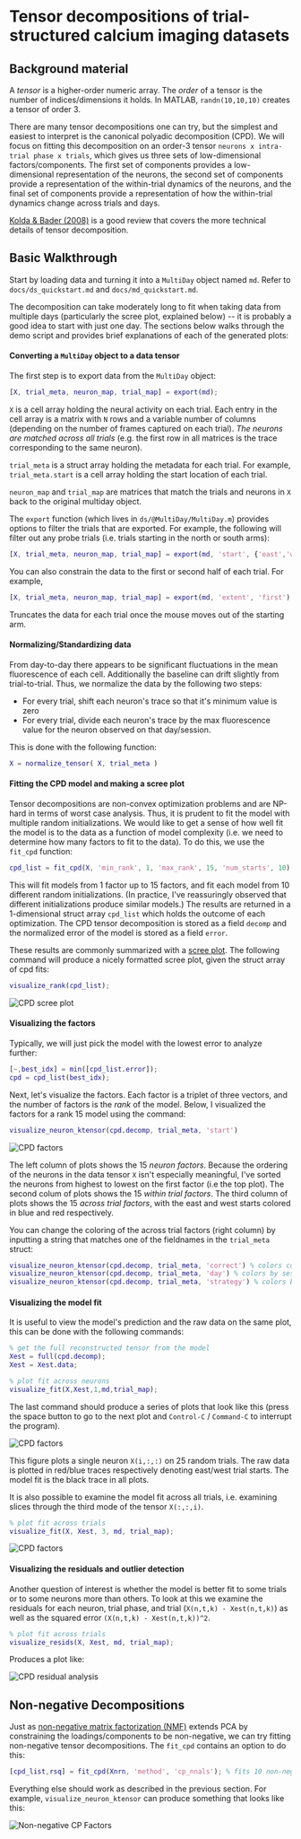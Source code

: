 # Tensor decompositions of trial-structured calcium imaging datasets

## Background material

A *tensor* is a higher-order numeric array. The *order* of a tensor is the number of indices/dimensions it holds. In MATLAB, `randn(10,10,10)` creates a tensor of order 3.

There are many tensor decompositions one can try, but the simplest and easiest to interpret is the canonical polyadic decomposition (CPD). We will focus on fitting this decomposition on an order-3 tensor `neurons x intra-trial phase x trials`, which gives us three sets of low-dimensional factors/components. The first set of components provides a low-dimensional representation of the neurons, the second set of components provide a representation of the within-trial dynamics of the neurons, and the final set of components provide a representation of how the within-trial dynamics change across trials and days.

[Kolda & Bader (2008)](http://dx.doi.org/10.1137/07070111X) is a good review that covers the more technical details of tensor decomposition.

## Basic Walkthrough

Start by loading data and turning it into a `MultiDay` object named `md`. Refer to `docs/ds_quickstart.md` and `docs/md_quickstart.md`.

The decomposition can take moderately long to fit when taking data from multiple days (particularly the scree plot, explained below) -- it is probably a good idea to start with just one day.
The sections below walks through the demo script and provides brief explanations of each of the generated plots:

#### Converting a `MultiDay` object to a data tensor

The first step is to export data from the `MultiDay` object:

```matlab
[X, trial_meta, neuron_map, trial_map] = export(md);
```

`X` is a cell array holding the neural activity on each trial. Each entry in the cell array is a matrix with `N` rows and a variable number of columns (depending on the number of frames captured on each trial). *The neurons are matched across all trials* (e.g. the first row in all matrices is the trace corresponding to the same neuron).

`trial_meta` is a struct array holding the metadata for each trial. For example, `trial_meta.start` is a cell array holding the start location of each trial.

`neuron_map` and `trial_map` are matrices that match the trials and neurons in `X` back to the original multiday object.

The `export` function (which lives in `ds/@MultiDay/MultiDay.m`) provides options to filter the trials that are exported. For example, the following will filter out any probe trials (i.e. trials starting in the north or south arms):

```matlab
[X, trial_meta, neuron_map, trial_map] = export(md, 'start', {'east','west'});
```

You can also constrain the data to the first or second half of each trial. For example,

```matlab
[X, trial_meta, neuron_map, trial_map] = export(md, 'extent', 'first');
```

Truncates the data for each trial once the mouse moves out of the starting arm.

#### Normalizing/Standardizing data

From day-to-day there appears to be significant fluctuations in the mean fluorescence of each cell. Additionally the baseline can drift slightly from trial-to-trial. Thus, we normalize the data by the following two steps:

* For every trial, shift each neuron's trace so that it's minimum value is zero
* For every trial, divide each neuron's trace by the max fluorescence value for the neuron observed on that day/session.

This is done with the following function:

```matlab
X = normalize_tensor( X, trial_meta )
```

#### Fitting the CPD model and making a scree plot

Tensor decompositions are non-convex optimization problems and are NP-hard in terms of worst case analysis.
Thus, it is prudent to fit the model with multiple random initializations.
We would like to get a sense of how well fit the model is to the data as a function of model complexity (i.e. we need to determine how many factors to fit to the data).
To do this, we use the `fit_cpd` function:

```matlab
cpd_list = fit_cpd(X, 'min_rank', 1, 'max_rank', 15, 'num_starts', 10)
```

This will fit models from 1 factor up to 15 factors, and fit each model from 10 different random initializations.
(In practice, I've reassuringly observed that different initializations produce similar models.)
The results are returned in a 1-dimensional struct array `cpd_list` which holds the outcome of each optimization.
The CPD tensor decomposition is stored as a field `decomp` and the normalized error of the model is stored as a field `error`.

These results are commonly summarized with a [scree plot](http://support.minitab.com/en-us/minitab/17/topic-library/modeling-statistics/multivariate/principal-components-and-factor-analysis/what-is-a-scree-plot/).
The following command will produce a nicely formatted scree plot, given the struct array of cpd fits:

```matlab
visualize_rank(cpd_list);
```

![CPD scree plot](cpd_scree.png)

#### Visualizing the factors

Typically, we will just pick the model with the lowest error to analyze further:

```matlab
[~,best_idx] = min([cpd_list.error]);
cpd = cpd_list(best_idx);
```

Next, let's visualize the factors. Each factor is a triplet of three vectors, and the number of factors is the *rank* of the model.
Below, I visualized the factors for a rank 15 model using the command:

```matlab
visualize_neuron_ktensor(cpd.decomp, trial_meta, 'start')
```

![CPD factors](cpd_factors.png)

The left column of plots shows the 15 *neuron factors*.
Because the ordering of the neurons in the data tensor `X` isn't especially meaningful, I've sorted the neurons from highest to lowest on the first factor (i.e the top plot).
The second colum of plots shows the 15 *within trial factors*.
The third column of plots shows the 15 *across trial factors*, with the east and west starts colored in blue and red respectively.

You can change the coloring of the across trial factors (right column) by inputting a string that matches one of the fieldnames in the `trial_meta` struct:

```matlab
visualize_neuron_ktensor(cpd.decomp, trial_meta, 'correct') % colors correct vs incorrect trials
visualize_neuron_ktensor(cpd.decomp, trial_meta, 'day') % colors by session
visualize_neuron_ktensor(cpd.decomp, trial_meta, 'strategy') % colors by inferred navigation strategy
```

#### Visualizing the model fit

It is useful to view the model's prediction and the raw data on the same plot, this can be done with the following commands:

```matlab
% get the full reconstructed tensor from the model
Xest = full(cpd.decomp);
Xest = Xest.data;

% plot fit across neurons
visualize_fit(X,Xest,1,md,trial_map);
```

The last command should produce a series of plots that look like this (press the space button to go to the next plot and `Control-C` / `Command-C` to interrupt the program).

![CPD factors](cpd_fit1.png)

This figure plots a single neuron `X(i,:,:)` on 25 random trials.
The raw data is plotted in red/blue traces respectively denoting east/west trial starts.
The model fit is the black trace in all plots.

It is also possible to examine the model fit across all trials, i.e. examining slices through the third mode of the tensor `X(:,:,i)`.

```matlab
% plot fit across trials
visualize_fit(X, Xest, 3, md, trial_map);
```

![CPD factors](cpd_fit3.png)

#### Visualizing the residuals and outlier detection

Another question of interest is whether the model is better fit to some trials or to some neurons more than others.
To look at this we examine the residuals for each neuron, trial phase, and trial (`X(n,t,k) - Xest(n,t,k)`) as well as the squared error `(X(n,t,k) - Xest(n,t,k))^2`.

```matlab
% plot fit across trials
visualize_resids(X, Xest, md, trial_map);
```

Produces a plot like:

![CPD residual analysis](cpd_resids.png)

## Non-negative Decompositions

Just as [non-negative matrix factorization (NMF)](https://en.wikipedia.org/wiki/Non-negative_matrix_factorization) extends PCA by constraining the loadings/components to be non-negative, we can try fitting non-negative tensor decompositions. The `fit_cpd` contains an option to do this:

```matlab
[cpd_list,rsq] = fit_cpd(Xnrn, 'method', 'cp_nnals'); % fits 10 non-neg rank 15 cp models
```

Everything else should work as described in the previous section. For example, `visualize_neuron_ktensor` can produce something that looks like this:

![Non-negative CP Factors](nncpd_factors.png)
